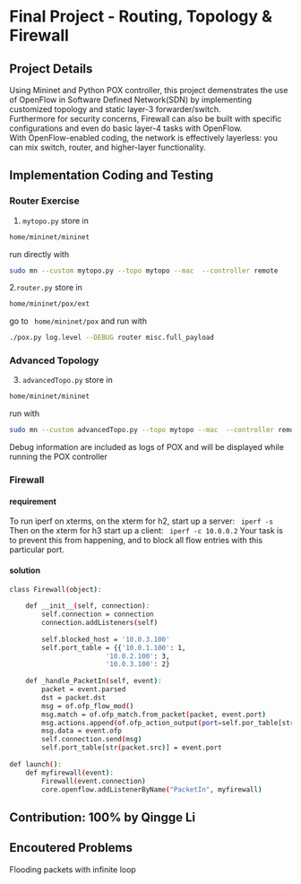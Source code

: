 Final Project - Routing, Topology & Firewall
========

## Project Details
Using Mininet and Python POX controller, this project demenstrates the use of OpenFlow in Software Defined Network(SDN) by implementing customized topology and static layer-3 forwarder/switch.  
Furthermore for security concerns, Firewall can also be built with specific configurations and even do basic layer-4 tasks with OpenFlow.  
With OpenFlow-enabled coding, the network is effectively layerless: you can mix switch, router, and higher-layer functionality.  

## Implementation Coding and Testing

### Router Exercise
1. ``` mytopo.py ```
store in   
```sh 
home/mininet/mininet
```
run directly with 
```sh 
sudo mn --custom mytopo.py --topo mytopo --mac  --controller remote
```


2.``` router.py ```
store in  
```sh 
home/mininet/pox/ext
```
go to ```  home/mininet/pox ``` and run with  
```sh 
./pox.py log.level --DEBUG router misc.full_payload
```


### Advanced Topology

3. ``` advancedTopo.py ```
store in 
```sh 
home/mininet/mininet
```
run with 
```sh 
sudo mn --custom advancedTopo.py --topo mytopo --mac  --controller remote
```

Debug information are included as logs of POX and will be displayed while running the POX controller  

### Firewall

#### requirement
To run iperf on xterms, on the xterm for h2, start up a server:
``` iperf -s```
Then on the xterm for h3 start up a client:
``` iperf -c 10.0.0.2```
Your task is to prevent this from happening, and to block all flow entries with this particular port.

#### solution

```sh
class Firewall(object):
    
    def __init__(self, connection):
        self.connection = connection 
        connection.addListeners(self)
        
        self.blocked_host = '10.0.3.100'
        self.port_table = {{'10.0.1.100': 1,
                        '10.0.2.100': 3,
                        '10.0.3.100': 2}
        
    def _handle_PacketIn(self, event):
        packet = event.parsed
        dst = packet.dst
        msg = of.ofp_flow_mod()
        msg.match = of.ofp_match.from_packet(packet, event.port)
        msg.actions.append(of.ofp_action_output(port=self.por_table[str(dst)]))
        msg.data = event.ofp 
        self.connection.send(msg)
        self.port_table[str(packet.src)] = event.port
        
def launch():
    def myfirewall(event):
        Firewall(event.connection)
        core.openflow.addListenerByName("PacketIn", myfirewall)

```

## Contribution: 100% by Qingge Li

## Encoutered Problems
Flooding packets with infinite loop  
